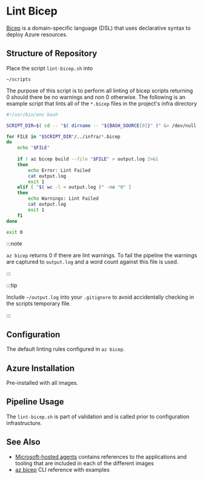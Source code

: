 # Lint Bicep

[Bicep](https://docs.microsoft.com/en-us/azure/azure-resource-manager/bicep/) is a domain-specific language (DSL) that uses declarative syntax to deploy Azure resources.

## Structure of Repository

Place the script `lint-bicep.sh` into

```
~/scripts
```

The purpose of this script is to perform all linting of bicep scripts returning 0 should there be no warnings and non 0 otherwise.  The following is an example script that lints all of the `*.bicep` files in the project's infra directory

```bash
#!/usr/bin/env bash

SCRIPT_DIR=$( cd -- "$( dirname -- "${BASH_SOURCE[0]}" )" &> /dev/null && pwd )

for FILE in "$SCRIPT_DIR"/../infra/*.bicep
do
    echo "$FILE"
    
    if ! az bicep build --file "$FILE" > output.log 2>&1
    then
        echo Error: Lint Failed
        cat output.log
        exit 1
    elif [ "$( wc -l < output.log )" -ne "0" ]
    then
        echo Warnings: Lint Failed
        cat output.log
        exit 1
    fi
done

exit 0
```

:::note

`az bicep` returns 0 if there are lint warnings.  To fail the pipeline the warnings are captured to `output.log` and a word count against this file is used.

:::

:::tip

Include `~/output.log` into your `.gitignore` to avoid accidentally checking in the scripts temporary file.

:::

## Configuration

The default linting rules configured in `az bicep`.

## Azure Installation

Pre-installed with all images.

## Pipeline Usage

The `lint-bicep.sh` is part of validation and is called prior to configuration infrastructure.

## See Also

- [Microsoft-hosted agents](https://docs.microsoft.com/en-us/azure/devops/pipelines/agents/hosted) contains references to the applications and tooling that are included in each of the different images
- [az bicep](https://docs.microsoft.com/en-us/cli/azure/bicep?view=azure-cli-latest) CLI reference with examples
